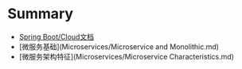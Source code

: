 # Summary

* [Spring Boot/Cloud文档](README.md)
* [微服务基础](Microservices/Microservice and Monolithic.md)
* [微服务架构特征](Microservices/Microservice Characteristics.md)

